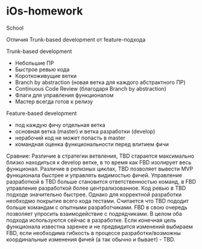 # iOs-homework
School

Отличия Trunk-based development от feature-подхода

Trunk-based development
- Небольшие ПР
- Быстрое ревью кода
- Короткоживущие ветки
- Branch by abstraction (новая ветка для каждого абстрактного ПР)
- Continuous Code Review (благодаря Branch by abstraction)
- Флаги для управления функционалом
- Мастер всегда готов к релизу

Feature-based development
- под каждую фичу отдельная ветка
- основная ветка (master) и ветка разработки (develop)
- нерабочий код не может попасть в master
- командная оценка функциональности перед влитием фичи

Сравние: 
Различие в стратегии ветвления, TBD старается максимально близко находиться к develop ветке, в то время как FBD изолирует весь функционал. Различие в релизных циклах, TBD позволяет вывести MVP функционала быстрее и управлять видимостью фичей. Управление разработкой в TBD больше становится ответственностью команд, в FBD управление разработкой более централизованное. Код ревью в TBD подходе значительно быстрее. Однако для корректной разработки необходмо покрытие всего кода тестами. Считается что TBD пододит больше командам с опытными разработчиками. FBD в свою очередь позволяет упросить взаимодействие с подрядчиками.
В целом оба подхода используются сейчас в разработке. Если конечная цель функционала известна заренее и не предвидится изменений выбираем FBD, если необходима гибкость в процессе разработки/возможны координальные изменения фичей (а так обычно и бывает) - TBD.
